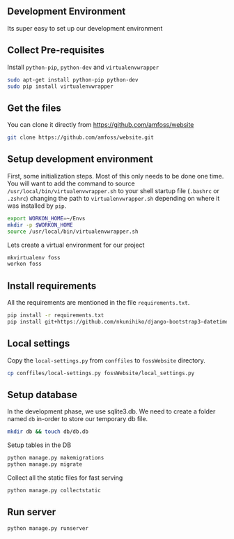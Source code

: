 ## Development Environment
Its super easy to set up our development environment

## Collect Pre-requisites
Install `python-pip`, `python-dev` and `virtualenvwrapper` 
```bash
sudo apt-get install python-pip python-dev
sudo pip install virtualenvwrapper
```
## Get the files
You can clone it directly from https://github.com/amfoss/website
```bash
git clone https://github.com/amfoss/website.git
```
## Setup development environment
First, some initialization steps. Most of this only needs to be done 
one time. You will want to add the command to source 
`/usr/local/bin/virtualenvwrapper.sh` to your shell startup file 
(`.bashrc` or `.zshrc`) changing the path to `virtualenvwrapper.sh` 
depending on where it was installed by `pip`.
```bash
export WORKON_HOME=~/Envs
mkdir -p $WORKON_HOME
source /usr/local/bin/virtualenvwrapper.sh
```
Lets create a virtual environment for our project
```bash
mkvirtualenv foss
workon foss
```
## Install requirements
All the requirements are mentioned in the file `requirements.txt`.
```bash
pip install -r requirements.txt
pip install git+https://github.com/nkunihiko/django-bootstrap3-datetimepicker.git
```
## Local settings
Copy the `local-settings.py` from `conffiles` to `fossWebsite` directory.
```bash
cp conffiles/local-settings.py fossWebsite/local_settings.py
```
## Setup database
In the development phase, we use sqlite3.db. We need to create a folder
named `db` in-order to store our temporary db file.
```bash
mkdir db && touch db/db.db
```
Setup tables in the DB
```bash
python manage.py makemigrations
python manage.py migrate
```
Collect all the static files for fast serving
```bash
python manage.py collectstatic
```
## Run server
```bash
python manage.py runserver
```
